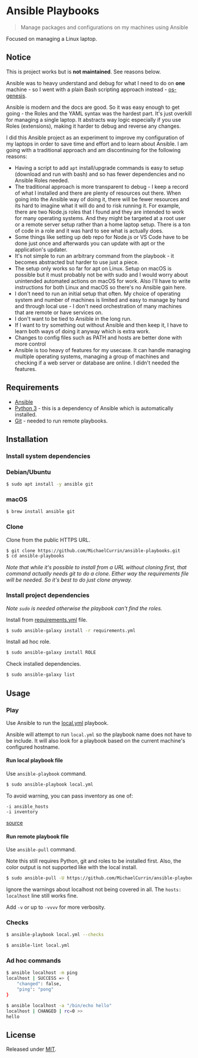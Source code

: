 # Ansible Playbooks
> Manage packages and configurations on my machines using Ansible

Focused on managing a Linux laptop.


## Notice

This is project works but is **not maintained**. See reasons below. 

Ansible was to heavy understand and debug for what I need to do on **one** machine - so I went with a plain Bash scripting approach instead - [os-genesis](https://github.com/MichaelCurrin/os-genesis).

Ansible is modern and the docs are good. So it was easy enough to get going - the Roles and the YAML syntax was the hardest part. It's just overkill for managing a single laptop. It abstracts way logic especially if you use Roles (extensions), making it harder to debug and reverse any changes.

I did this Ansible project as an experiment to improve my configuration of my laptops in order to save time and effort and to learn about Ansible. I am going with a traditional approach and am discontinuing for the following reasons:

- Having a script to add `apt` install/upgrade commands is easy to setup (download and run with bash) and so has fewer dependencies and no Ansible Roles needed.
- The traditional approach is more transparent to debug - I keep a record of what I installed and there are plenty of resources out there. When going into the Ansible way of doing it, there will be fewer resources and its hard to imagine what it will do and to risk running it. For example, there are two Node.js roles that I found and they are intended to work for many operating systems. And they might be targeted at a root user or a remote server setup rather than a home laptop setup. There is a ton of code in a role and it was hard to see what is actually does.
- Some things like setting up deb repo for Node.js or VS Code have to be done just once and afterwards you can update with apt or the application's updater.
- It's not simple to run an arbitrary command from the playbook - it becomes abstracted but harder to use just a piece.
- The setup only works so far for apt on Linux. Setup on macOS is possible but it must probably not be with sudo and I would worry about unintended automated actions on macOS for work. Also I'll have to write instructions for both Linux and macOS so there's no Ansible gain here.
- I don't need to run an initial setup that often. My choice of operating system and number of machines is limited and easy to manage by hand and through local use - I don't need orchestration of many machines that are remote or have services on.
- I don't want to be tied to Ansible in the long run.
- If I want to try something out without Ansible and then keep it, I have to learn both ways of doing it anyway which is extra work.
- Changes to config files such as PATH and hosts are better done with more control
- Ansible is too heavy of features for my usecase. It can handle managing multiple operating systems, managing a group of machines and checking if a web server or database are online. I didn't needed the features.


## Requirements

- [Ansible](https://ansible.com)
- [Python 3](https://python.org/) - this is a dependency of Ansible which is automatically installed.
- [Git](https://git-scm.com/) - needed to run remote playbooks.


## Installation

### Install system dependencies

### Debian/Ubuntu

```sh
$ sudo apt install -y ansible git
```

### macOS

```sh
$ brew install ansible git
```

### Clone

Clone from the public HTTPS URL.

```sh
$ git clone https://github.com/MichaelCurrin/ansible-playbooks.git
$ cd ansible-playbooks
```

_Note that while it's possible to install from a URL without cloning first, that command actually needs git to do a clone. Either way the requirements file will be needed. So it's best to do just clone anyway._

### Install project dependencies
_Note `sudo` is needed otherwise the playbook can't find the roles._

Install from [requirements.yml](/requirements.yml) file.

```sh
$ sudo ansible-galaxy install -r requirements.yml
```

Install ad hoc role.

```sh
$ sudo ansible-galaxy install ROLE
```

Check installed dependencies.

```sh
$ sudo ansible-galaxy list
```


## Usage

### Play

Use Ansible to run the [local.yml](/local.yml) playbook.

Ansible will attempt to run `local.yml` so the playbook name does not have to be include. It will also look for a playbook based on the current machine's configured hostname.

#### Run local playbook file

Use `ansible-playbook` command.

```sh
$ sudo ansible-playbook local.yml
```

To avoid warning, you can pass inventory as one of:

```
-i ansible_hosts
-i inventory
```

[source](https://www.middlewareinventory.com/blog/run-ansible-playbook-locally/)

#### Run remote playbook file

Use `ansible-pull` command.

Note this still requires Python, git and roles to be installed first. Also, the color output is not supported like with the local install.

```sh
$ sudo ansible-pull -U https://github.com/MichaelCurrin/ansible-playbooks.git
```

Ignore the warnings about localhost not being covered in all. The `hosts: localhost` line still works fine.

Add `-v` or up to `-vvvv` for more verbosity.


### Checks

```sh
$ ansible-playbook local.yml --checks
```

```sh
$ ansible-lint local.yml
```


### Ad hoc commands

```sh
$ ansible localhost -m ping
localhost | SUCCESS => {
    "changed": false,
    "ping": "pong"
}
```

```sh
$ ansible localhost -a "/bin/echo hello"
localhost | CHANGED | rc=0 >>
hello
```


## License

Released under [MIT](/LICENSE).
